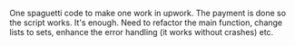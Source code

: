 One spaguetti code to make one work in upwork. The payment is done so
the script works. It's enough. Need to refactor the main function, change
lists to sets, enhance the error handling (it works without crashes) etc.